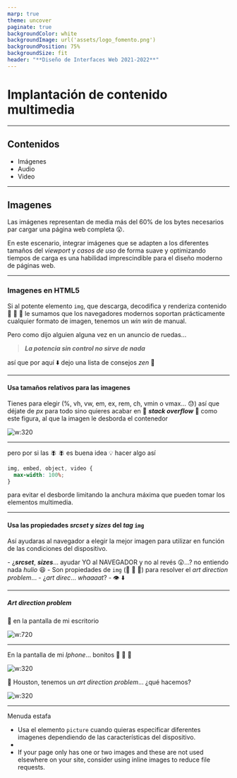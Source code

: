 ```yaml
---
marp: true
theme: uncover
paginate: true
backgroundColor: white
backgroundImage: url('assets/logo_fomento.png')
backgroundPosition: 75%
backgroundSize: fit
header: "**Diseño de Interfaces Web 2021-2022**"
---
```


<style>
   section {
       font-size: 24px;
   }
</style>

# Implantación de contenido multimedia

---

## Contenidos

- Imágenes
- Audio
- Video

---

## Imagenes

Las imágenes representan de media más del 60% de los bytes necesarios par cargar una página web completa :open_mouth:.

En este escenario, integrar imágenes que se adapten a los diferentes tamaños del _viewport_ y _casos de uso_ de forma suave y optimizando tiempos de carga es una habilidad imprescindible para el diseño moderno de páginas web.

---

### Imagenes en HTML5

Si al potente elemento `img`, que descarga, decodifica y renderiza contenido :muscle: :muscle: :muscle: le sumamos que los navegadores modernos soportan prácticamente cualquier formato de imagen, tenemos un _win win_ de manual. 

Pero como dijo alguien alguna vez en un anuncio de ruedas...

> ***La potencia sin control no sirve de nada***

así que por aquí :arrow_down: dejo una lista de consejos _zen_ :pray:

---

####  Usa tamaños relativos para las imagenes


Tienes para elegir (%, vh, vw, em, ex, rem, ch, vmin o vmax... :sweat:) así que déjate de _px_ para todo sino quieres acabar en :crystal_ball: ***_stack overflow_*** :crystal_ball: como este figura, al que la imagen le desborda el contenedor

![w:320](assets/image_overflowing.png "image overflow")

---

pero por si las :fly: :fly: es buena idea :bulb: hacer algo así

```css
img, embed, object, video {
  max-width: 100%;
}
```
para evitar el desborde limitando la anchura máxima que pueden tomar los elementos multimedia.

---

#### Usa las propiedades ***srcset*** y ***sizes*** del _tag_ `img`
  
Así ayudaras al navegador a elegir la mejor imagen para utilizar en función de las condiciones del dispositivo.

\- ¿***srcset***, ***sizes***... ayudar YO al NAVEGADOR y no al revés :astonished:...? no entiendo nada _hulio_ :laughing:
\- Son propiedades de `img` (:muscle: :muscle: :muscle:) para resolver el _art direction problem_...
\- ¿_art direc_... _whaaaat_? 
\- :eye: :arrow_down:

---

##### _Art direction problem_

:wolf: en la pantalla de mi escritorio

![w:720](assets/lobo-en-el-bosque.jpg)

---

En la pantalla de mi _Iphone_... bonitos :evergreen_tree: :evergreen_tree: :evergreen_tree:

![w:320](assets/lobo-en-el-bosque.jpg)

:rocket: Houston, tenemos un _art direction problem_... ¿qué hacemos?

![w:320](assets/lobo-en-el-bosque-cropped.jpg)

---

Menuda estafa 




- Usa el elemento `picture` cuando quieras especificar diferentes imagenes dependiendo de las características del dispositivo.
- 
- If your page only has one or two images and these are not used elsewhere on your site, consider using inline images to reduce file requests.


